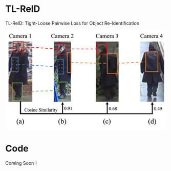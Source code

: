 # TL-RelD
TL-RelD: Tight-Loose Pairwise Loss for Object Re-ldentification

![image text](https://github.com/CharvinMei/TL-RelD/blob/main/imgs/Fig1.jpg "Fig.1. Illustration of differences in similarity scores resulting from viewpoint changes.")

# Code
Coming Soon！
